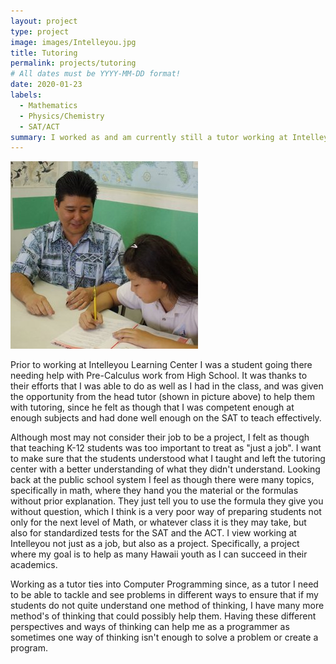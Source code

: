 ```yaml
---
layout: project
type: project
image: images/Intelleyou.jpg
title: Tutoring
permalink: projects/tutoring
# All dates must be YYYY-MM-DD format!
date: 2020-01-23
labels:
  - Mathematics
  - Physics/Chemistry
  - SAT/ACT
summary: I worked as and am currently still a tutor working at Intelleyou Learning Center.
---
```


<div class="ui small rounded images">
  <img class="ui image" src="../images/Darin Teaching.jpg">
</div>

Prior to working at Intelleyou Learning Center I was a student going there needing help with Pre-Calculus work from High School. It was 
thanks to their efforts that I was able to do as well as I had in the class, and was given the opportunity from the head tutor (shown in 
picture above) to help them with tutoring, since he felt as though that I was competent enough at enough subjects and had done well enough 
on the SAT to teach effectively.

Although most may not consider their job to be a project, I felt as though that teaching K-12 students was too important to treat as "just a job". I want to make sure that the students understood what I taught and left the tutoring center with a better understanding of what they didn't understand. Looking back at the public school system I feel as though there were many topics, specifically in math, where they hand you the material or the formulas without prior explanation. They just tell you to use the formula they give you without question, which I think is a very poor way of preparing students not only for the next level of Math, or whatever class it is they may take, but also for standardized tests for the SAT and the ACT. I view working at Intelleyou not just as a job, but also as a project. Specifically, a project where my goal is to help as many Hawaii youth as I can succeed in their academics.

Working as a tutor ties into Computer Programming since, as a tutor I need to be able to tackle and see problems in different ways to ensure that if my students do not quite understand one method of thinking, I have many more method's of thinking that could possibly help them. Having these different perspectives and ways of thinking can help me as a programmer as sometimes one way of thinking isn't enough to solve a problem or create a program.
